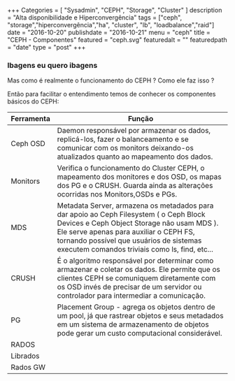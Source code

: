 +++
Categories = [
	"Sysadmin", 
	"CEPH",
	"Storage",
        "Cluster"
]
description = "Alta disponibilidade e Hiperconvergência"
tags = ["ceph", "storage","hiperconvergência","ha", "cluster", "lb", "loadbalance","raid"]
date = "2016-10-20"
publishdate = "2016-10-21"
menu = "ceph"
title = "CEPH - Componentes"
featured = "ceph.svg"
featuredalt = ""
featuredpath = "date"
type = "post"
+++

### Ibagens eu quero ibagens

  Mas como é realmente o funcionamento do CEPH ? Como ele faz isso ?
 
  Então para facilitar o entendimento temos de conhecer os componentes básicos do CEPH:

Ferramenta | Função
----------- | ----------------------------------------------------------------------------------------------------
Ceph OSD   | Daemon responsável por armazenar os dados, replicá-los, fazer o balanceamento e se comunicar com os monitors deixando-os atualizados quanto ao mapeamento dos dados.
Monitors   | Verifica o funcionamento do Cluster CEPH, o mapeamento dos monitores e dos OSD, os mapas dos PG e o CRUSH. Guarda ainda as alterações ocorridas nos Monitors,OSDs e PGs.
MDS | Metadata Server, armazena os metadados para dar apoio ao Ceph Filesystem ( o Ceph Block Devices e Ceph Object Storage não usam MDS ). Ele serve apenas para auxiliar o CEPH FS, tornando possível que usuários de sistemas executem comandos triviais como ls, find, etc...
CRUSH | É o algoritmo responsável por determinar como armazenar e coletar os dados. Ele permite que os clientes CEPH se comuniquem diretamente com os OSD invés de precisar de um servidor ou controlador para intermediar a comunicação.
PG | Placement Group - agrega os objetos dentro de um pool, já que rastrear objetos e seus metadados em um sistema de armazenamento de objetos pode gerar um custo computacional considerável. 
RADOS |
Librados |
Rados GW |
